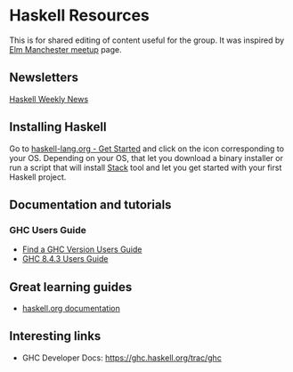 # Haskell Resources

This is for shared editing of content useful for the group.
It was inspired by [Elm Manchester meetup](https://github.com/michaeljones/elm-manchester-resources) page.

## Newsletters
[Haskell Weekly News](https://haskellweekly.news/)

## Installing Haskell
Go to [haskell-lang.org - Get Started](https://haskell-lang.org/get-started)
and click on the icon corresponding to your OS.
Depending on your OS, that let you download a binary installer or run a script
that will install [Stack](https://docs.haskellstack.org/en/stable/README/)
tool and let you get started with your first Haskell project.

## Documentation and tutorials

### GHC Users Guide
* [Find a GHC Version Users Guide](https://downloads.haskell.org/~ghc)
* [GHC 8.4.3 Users Guide](https://downloads.haskell.org/~ghc/8.4.3/docs/html/users_guide/index.html)

## Great learning guides
* [haskell.org documentation](https://www.haskell.org/documentation)

## Interesting links
* GHC Developer Docs: https://ghc.haskell.org/trac/ghc 
